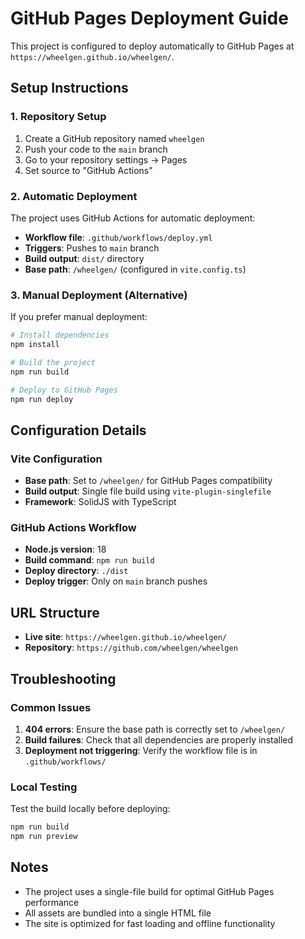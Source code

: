 # GitHub Pages Deployment Guide

This project is configured to deploy automatically to GitHub Pages at `https://wheelgen.github.io/wheelgen/`.

## Setup Instructions

### 1. Repository Setup
1. Create a GitHub repository named `wheelgen`
2. Push your code to the `main` branch
3. Go to your repository settings → Pages
4. Set source to "GitHub Actions"

### 2. Automatic Deployment
The project uses GitHub Actions for automatic deployment:
- **Workflow file**: `.github/workflows/deploy.yml`
- **Triggers**: Pushes to `main` branch
- **Build output**: `dist/` directory
- **Base path**: `/wheelgen/` (configured in `vite.config.ts`)

### 3. Manual Deployment (Alternative)
If you prefer manual deployment:

```bash
# Install dependencies
npm install

# Build the project
npm run build

# Deploy to GitHub Pages
npm run deploy
```

## Configuration Details

### Vite Configuration
- **Base path**: Set to `/wheelgen/` for GitHub Pages compatibility
- **Build output**: Single file build using `vite-plugin-singlefile`
- **Framework**: SolidJS with TypeScript

### GitHub Actions Workflow
- **Node.js version**: 18
- **Build command**: `npm run build`
- **Deploy directory**: `./dist`
- **Deploy trigger**: Only on `main` branch pushes

## URL Structure
- **Live site**: `https://wheelgen.github.io/wheelgen/`
- **Repository**: `https://github.com/wheelgen/wheelgen`

## Troubleshooting

### Common Issues
1. **404 errors**: Ensure the base path is correctly set to `/wheelgen/`
2. **Build failures**: Check that all dependencies are properly installed
3. **Deployment not triggering**: Verify the workflow file is in `.github/workflows/`

### Local Testing
Test the build locally before deploying:
```bash
npm run build
npm run preview
```

## Notes
- The project uses a single-file build for optimal GitHub Pages performance
- All assets are bundled into a single HTML file
- The site is optimized for fast loading and offline functionality
